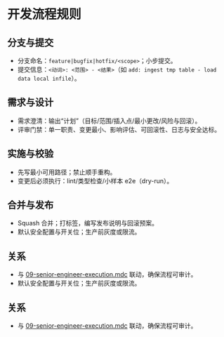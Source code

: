 # 开发流程规则

## 分支与提交

- 分支命名：`feature|bugfix|hotfix/<scope>`；小步提交。
- 提交信息：`<动词>: <范围> - <结果>`（如 `add: ingest tmp table - load data local infile`）。

## 需求与设计

- 需求澄清：输出“计划”（目标/范围/插入点/最小更改/风险与回滚）。
- 评审门禁：单一职责、变更最小、影响评估、可回滚性、日志与安全达标。

## 实施与校验

- 先写最小可用路径；禁止顺手重构。
- 变更后必须执行：lint/类型检查/小样本 e2e（dry-run）。

## 合并与发布

- Squash 合并；打标签，编写发布说明与回滚预案。
- 默认安全配置与开关位；生产前灰度或限流。

## 关系

- 与 [09-senior-engineer-execution.mdc](mdc:.cursor/rules/09-senior-engineer-execution.mdc) 联动，确保流程可审计。
- 默认安全配置与开关位；生产前灰度或限流。

## 关系

- 与 [09-senior-engineer-execution.mdc](mdc:.cursor/rules/09-senior-engineer-execution.mdc) 联动，确保流程可审计。
